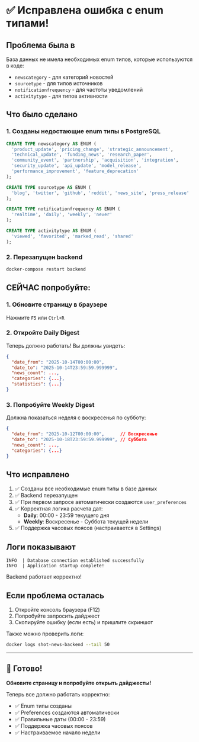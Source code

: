 # ✅ Исправлена ошибка с enum типами!

## Проблема была в

База данных не имела необходимых enum типов, которые используются в коде:
- `newscategory` - для категорий новостей
- `sourcetype` - для типов источников
- `notificationfrequency` - для частоты уведомлений  
- `activitytype` - для типов активности

## Что было сделано

### 1. Созданы недостающие enum типы в PostgreSQL

```sql
CREATE TYPE newscategory AS ENUM (
  'product_update', 'pricing_change', 'strategic_announcement',
  'technical_update', 'funding_news', 'research_paper',
  'community_event', 'partnership', 'acquisition', 'integration',
  'security_update', 'api_update', 'model_release',
  'performance_improvement', 'feature_deprecation'
);

CREATE TYPE sourcetype AS ENUM (
  'blog', 'twitter', 'github', 'reddit', 'news_site', 'press_release'
);

CREATE TYPE notificationfrequency AS ENUM (
  'realtime', 'daily', 'weekly', 'never'
);

CREATE TYPE activitytype AS ENUM (
  'viewed', 'favorited', 'marked_read', 'shared'
);
```

### 2. Перезапущен backend

```bash
docker-compose restart backend
```

## СЕЙЧАС попробуйте:

### 1. Обновите страницу в браузере
Нажмите `F5` или `Ctrl+R`

### 2. Откройте Daily Digest

Теперь должно работать! Вы должны увидеть:

```json
{
  "date_from": "2025-10-14T00:00:00",
  "date_to": "2025-10-14T23:59:59.999999",
  "news_count": ...,
  "categories": {...},
  "statistics": {...}
}
```

### 3. Попробуйте Weekly Digest

Должна показаться неделя с воскресенья по субботу:

```json
{
  "date_from": "2025-10-12T00:00:00",      // Воскресенье
  "date_to": "2025-10-18T23:59:59.999999", // Суббота
  "news_count": ...,
  "categories": {...}
}
```

## Что исправлено

1. ✅ Созданы все необходимые enum типы в базе данных
2. ✅ Backend перезапущен
3. ✅ При первом запросе автоматически создаются `user_preferences`
4. ✅ Корректная логика расчета дат:
   - **Daily**: 00:00 - 23:59 текущего дня
   - **Weekly**: Воскресенье - Суббота текущей недели
5. ✅ Поддержка часовых поясов (настраивается в Settings)

## Логи показывают

```
INFO  | Database connection established successfully
INFO  | Application startup complete!
```

Backend работает корректно!

## Если проблема осталась

1. Откройте консоль браузера (F12)
2. Попробуйте запросить дайджест
3. Скопируйте ошибку (если есть) и пришлите скриншот

Также можно проверить логи:
```bash
docker logs shot-news-backend --tail 50
```

---

## 🎉 Готово!

**Обновите страницу и попробуйте открыть дайджесты!**

Теперь все должно работать корректно:
- ✅ Enum типы созданы
- ✅ Preferences создаются автоматически
- ✅ Правильные даты (00:00 - 23:59)
- ✅ Поддержка часовых поясов
- ✅ Настраиваемое начало недели


